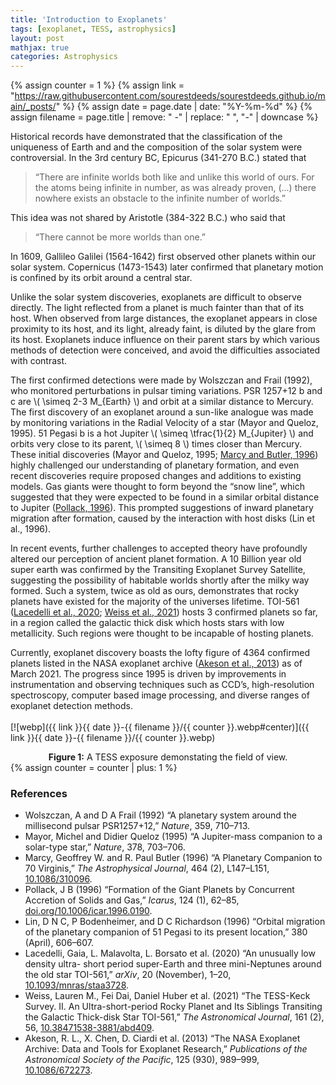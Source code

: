 ```yaml
---
title: 'Introduction to Exoplanets'
tags: [exoplanet, TESS, astrophysics]
layout: post
mathjax: true
categories: Astrophysics
---
```

{% assign counter = 1 %}
{% assign link = "https://raw.githubusercontent.com/sourestdeeds/sourestdeeds.github.io/main/_posts/" %}
{% assign date = page.date | date: "%Y-%m-%d" %}
{% assign filename = page.title | remove: " -" | replace: " ", "-" | downcase %}

Historical records have demonstrated that the classification of the uniqueness of Earth and and the composition of the solar system were controversial. In the 3rd century BC, Epicurus (341-270 B.C.) stated that 

> “There are infinite worlds both like and unlike this world of ours. For the atoms being infinite in number, as was already proven, (...) there nowhere exists an obstacle to the infinite number of worlds.”

This idea was not shared by Aristotle (384-322 B.C.) who said that 

> “There cannot be more worlds than one.”

In 1609, Gallileo Galilei (1564-1642) first observed other planets within our solar system. Copernicus (1473-1543) later confirmed that planetary motion is confined by its orbit around a central star.

Unlike the solar system discoveries, exoplanets are difficult to observe directly. The light reflected from a planet is much fainter than that of its host. When observed from large distances, the exoplanet appears in close proximity to its host, and its light, already faint, is diluted by the glare from its host. Exoplanets induce influence on their parent stars by which various methods of detection were conceived, and avoid the difficulties associated with contrast.

The first confirmed detections were made by Wolszczan and Frail (1992), who monitored perturbations in pulsar timing variations. PSR 1257+12 b and c are \\( \simeq 2-3 M_{Earth} \\) and orbit at a similar distance to Mercury. The first discovery of an exoplanet around a sun-like analogue was made by monitoring variations in the Radial Velocity of a star (Mayor and Queloz, 1995). 51 Pegasi b is a hot Jupiter \\( \simeq \tfrac{1}{2} M_{Jupiter} \\) and orbits very close to its parent, \\( \simeq 8 \\) times closer than Mercury. These initial discoveries (Mayor and Queloz, 1995; [Marcy and Butler, 1996](https://iopscience.iop.org/article/10.1086/310096)) highly challenged our understanding of planetary formation, and even recent discoveries require proposed changes and additions to existing models. Gas giants were thought to form beyond the “snow line”, which suggested that they were expected to be found in a similar orbital distance to Jupiter ([Pollack, 1996](https://dx.doi.org/doi.org/10.1006/icar.1996.0190)). This prompted suggestions of inward planetary migration after formation, caused by the interaction with host disks (Lin et al., 1996).

In recent events, further challenges to accepted theory have profoundly altered our perception of ancient planet formation. A 10 Billion year old super earth was confirmed by the Transiting Exoplanet Survey Satellite, suggesting the possibility of habitable worlds shortly after the milky way formed. Such a system, twice as old as ours, demonstrates that rocky planets have existed for the majority of the universes lifetime. TOI-561 ([Lacedelli et al., 2020](https://academic.oup.com/mnras/article/501/3/4148/6027695); [Weiss et al., 2021](https://iopscience.iop.org/article/10.3847/1538-3881/abd409)) hosts 3 confirmed planets so far, in a region called the galactic thick disk which hosts stars with low metallicity. Such regions were thought to be incapable of hosting planets.

Currently, exoplanet discovery boasts the lofty figure of 4364 confirmed planets listed in the NASA exoplanet archive ([Akeson et al., 2013](https://iopscience.iop.org/article/10.1086/672273)) as of March 2021. The progress since 1995 is driven by improvements in instrumentation and observing techniques such as CCD’s, high-resolution spectroscopy, computer based image processing, and diverse ranges of exoplanet detection methods.
<br>
<br>
[![webp]({{ link }}{{ date }}-{{ filename }}/{{ counter }}.webp#center)]({{ link }}{{ date }}-{{ filename }}/{{ counter }}.webp)
<center><b>Figure 1:</b> A TESS exposure demonstating the field of view.</center>
{% assign counter = counter | plus: 1 %} 

### References

- Wolszczan, A and D A Frail (1992) “A planetary system around the millisecond pulsar PSR1257+12,” *Nature*, 359, 710–713.
- Mayor, Michel and Didier Queloz (1995) “A Jupiter-mass companion to a solar-type star,” *Nature*, 378, 703–706.
- Marcy, Geoffrey W. and R. Paul Butler (1996) “A Planetary Companion to 70 Virginis,” *The Astrophysical Journal*, 464 (2), L147–L151, [10.1086/310096](https://iopscience.iop.org/article/10.1086/310096).
- Pollack, J B (1996) “Formation of the Giant Planets by Concurrent Accretion of Solids and Gas,” *Icarus*, 124 (1), 62–85, [doi.org/10.1006/icar.1996.0190](https://dx.doi.org/doi.org/10.1006/icar.1996.0190).
- Lin, D N C, P Bodenheimer, and D C Richardson (1996) “Orbital migration of the planetary companion of 51 Pegasi to its present location,” 380 (April), 606–607.
- Lacedelli, Gaia, L. Malavolta, L. Borsato et al. (2020) “An unusually low density ultra- short period super-Earth and three mini-Neptunes around the old star TOI-561,” *arXiv*, 20 (November), 1–20, [10.1093/mnras/staa3728](https://academic.oup.com/mnras/article/501/3/4148/6027695).
- Weiss, Lauren M., Fei Dai, Daniel Huber et al. (2021) “The TESS-Keck Survey. II. An Ultra-short-period Rocky Planet and Its Siblings Transiting the Galactic Thick-disk Star TOI-561,” *The Astronomical Journal*, 161 (2), 56, [10.38471538-3881/abd409](https://iopscience.iop.org/article/10.3847/1538-3881/abd409).
- Akeson, R. L., X. Chen, D. Ciardi et al. (2013) “The NASA Exoplanet Archive: Data and Tools for Exoplanet Research,” *Publications of the Astronomical Society of the Pacific*, 125 (930), 989–999, [10.1086/672273](https://iopscience.iop.org/article/10.1086/672273).